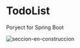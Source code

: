 # TodoList
Poryect for Spring Boot



![seccion-en-construccion](https://github.com/vladimirjoya147/TodoList/assets/121407957/2aa5b62c-4975-442d-984d-4320664813a3)

